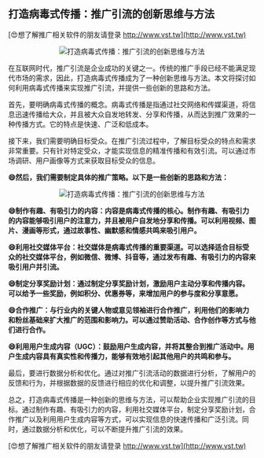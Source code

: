 ## **打造病毒式传播：推广引流的创新思维与方法**

[😍想了解推广相关软件的朋友请登录 http://www.vst.tw](http://www.vst.tw)

 <center><img src="https://vst.tw/MP4/tuiguang/png/8.png" alt="打造病毒式传播：推广引流的创新思维与方法"></center>

在互联网时代，推广引流是企业成功的关键之一。传统的推广手段已经不能满足现代市场的需求，因此，打造病毒式传播成为了一种创新思维与方法。本文将探讨如何利用病毒式传播来实现推广引流，并提供一些创新的思路和方法。

首先，要明确病毒式传播的概念。病毒式传播是指通过社交网络和传媒渠道，将信息迅速传播给大众，并且被大众自发地转发、分享和传播，从而达到推广效果的一种传播方式。它的特点是快速、广泛和低成本。

接下来，我们需要明确目标受众。在推广引流过程中，了解目标受众的特点和需求非常重要。只有针对特定受众，才能实现信息的精准传播和有效引流。可以通过市场调研、用户画像等方式来获取目标受众的信息。

**😄然后，我们需要制定具体的推广策略。以下是一些创新的思路和方法：**

 <center><img src="https://vst.tw/MP4/tuiguang/png/4.png" alt="打造病毒式传播：推广引流的创新思维与方法"></center>

**😄制作有趣、有吸引力的内容：内容是病毒式传播的核心。制作有趣、有吸引力的内容能够吸引用户的注意力，并且被用户自发地分享和传播。可以利用视频、图片、漫画等形式，通过故事性、幽默感和情感共鸣来吸引用户。**

**😄利用社交媒体平台：社交媒体是病毒式传播的重要渠道。可以选择适合目标受众的社交媒体平台，例如微信、微博、抖音等，通过发布有趣、有吸引力的内容来吸引用户并引流。**

**😄制定分享奖励计划：通过制定分享奖励计划，激励用户主动分享和传播内容。可以给予一些奖励，例如积分、优惠券等，来增加用户的参与度和分享意愿。**

**😄合作推广：与行业内的关键人物或意见领袖进行合作推广，利用他们的影响力和粉丝基础来扩大推广的范围和影响力。可以通过赞助活动、合作创作等方式与他们进行合作。**

**😄利用用户生成内容（UGC）：鼓励用户生成内容，并将其整合到推广活动中。用户生成内容具有真实性和传播力，能够有效地引起其他用户的共鸣和参与。**

最后，要进行数据分析和优化。通过对推广引流活动的数据进行分析，了解用户的反馈和行为，并根据数据的反馈进行相应的优化和调整，以提升推广引流效果。

总之，打造病毒式传播是一种创新的思维与方法，可以帮助企业实现推广引流的目标。通过制作有趣、有吸引力的内容，利用社交媒体平台，制定分享奖励计划，合作推广以及利用用户生成内容等方式，可以实现信息的快速传播和广泛引流。同时，通过数据分析和优化，可以不断提升推广引流的效果。

[😍想了解推广相关软件的朋友请登录 http://www.vst.tw](http://www.vst.tw)



